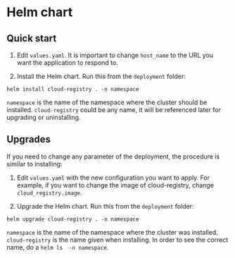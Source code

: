 # Helm chart

## Quick start

1. Edit `values.yaml`. It is important to change `host_name` to the URL you want the application to respond to.

2. Install the Helm chart. Run this from the `deployment` folder:
```
helm install cloud-registry . -n namespace
```
`namespace` is the name of the namespace where the cluster should be installed.
`cloud-registry` could be any name, it will be referenced later for upgrading or uninstalling.

## Upgrades

If you need to change any parameter of the deployment, the procedure is similar to installing:

1. Edit `values.yaml` with the new configuration you want to apply. For example, if you want to 
   change the image of cloud-registry, change `cloud_registry.image`.

2. Upgrade the Helm chart. Run this from the `deployment` folder:
```
helm upgrade cloud-registry . -n namespace
```
`namespace` is the name of the namespace where the cluster was installed.
`cloud-registry` is the name given when installing. In order to see the correct name, do a `helm ls 
-n namespace`.

